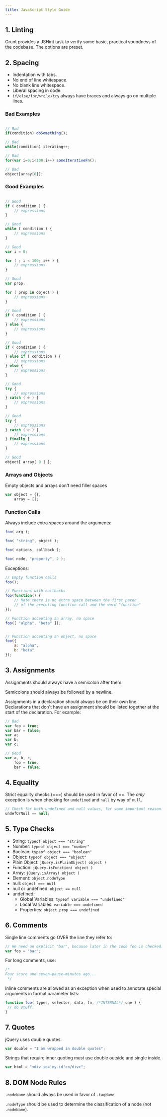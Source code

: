 ```yaml
---
title: JavaScript Style Guide
---
```


## 1. Linting

Grunt provides a JSHint task to verify some basic, practical soundness of the codebase. The options are preset.

##  2. Spacing

- Indentation with tabs.
- No end of line whitespace.
- No blank line whitespace.
- Liberal spacing in code.
- `if/else/for/while/try` always have braces and always go on multiple lines.

### Bad Examples

```js

// Bad
if(condition) doSomething();

// Bad
while(condition) iterating++;

// Bad
for(var i=0;i<100;i++) someIterativeFn();

// Bad
object[array[0]];
```

### Good Examples

```js

// Good
if ( condition ) {
	// expressions
}

// Good
while ( condition ) {
	// expressions
}

// Good
var i = 0;

for ( ; i < 100; i++ ) {
	// expressions
}

// Good
var prop;

for ( prop in object ) {
	// expressions
}

// Good
if ( condition ) {
	// expressions
} else {
	// expressions
}

// Good
if ( condition ) {
	// expressions
} else if ( condition ) {
	// expressions
} else {
	// expressions
}

// Good
try {
	// expressions
} catch ( e ) {
	// expressions
}

// Good
try {
	// expressions
} catch ( e ) {
	// expressions
} finally {
	// expressions
}

// Good
object[ array[ 0 ] ];
```


### Arrays and Objects

Empty objects and arrays don't need filler spaces

```js
var object = {},
	array = [];
```



### Function Calls

Always include extra spaces around the arguments:

```js
foo( arg );

foo( "string", object );

foo( options, callback );

foo( node, "property", 2 );
```

Exceptions:

```js
// Empty function calls
foo();

// Functions with callbacks
foo(function() {
	// Note there is no extra space between the first paren
	// of the executing function call and the word "function"
});

// Function accepting an array, no space
foo([ "alpha", "beta" ]);


// Function accepting an object, no space
foo({
	a: "alpha",
	b: "beta"
});
```

## 3. Assignments

Assignments should always have a semicolon after them.

Semicolons should always be followed by a newline.

Assignments in a declaration should always be on their own line. Declarations that don't have an assignment should be listed together at the start of the declaration. For example:

```js
// Bad
var foo = true;
var bar = false;
var a;
var b;
var c;

// Good
var a, b, c,
	foo = true,
	bar = false;
```

## 4. Equality

Strict equality checks (===) should be used in favor of ==. The _only_ exception is when checking for `undefined` and `null` by way of `null`.

```js
// Check for both undefined and null values, for some important reason.
undefOrNull == null;
```

## 5. Type Checks

- String: `typeof object === "string"`
- Number: `typeof object === "number"`
- Boolean: `typeof object === "boolean"`
- Object: `typeof object === "object"`
- Plain Object: `jQuery.isPlainObject( object )`
- Function: `jQuery.isFunction( object )`
- Array: `jQuery.isArray( object )`
- Element: `object.nodeType`
- null: `object === null`
- null or undefined: `object == null`
- undefined:
	- Global Variables: `typeof variable === "undefined"`
	- Local Variables: `variable === undefined`
	- Properties: `object.prop === undefined`


## 6. Comments

Single line comments go OVER the line they refer to:

```js
// We need an explicit "bar", because later in the code foo is checked.
var foo = "bar";
```

For long comments, use:

```js
/*
Four score and seven—pause—minutes ago...
 */
```

Inline comments are allowed as an exception when used to annotate special arguments in formal parameter lists:

```js
function foo( types, selector, data, fn, /*INTERNAL*/ one ) {
 // do stuff.
}
```

## 7. Quotes

jQuery uses double quotes.

```js
var double = "I am wrapped in double quotes";
```

Strings that require inner quoting must use double outside and single inside.

```js
var html = "<div id='my-id'></div>";
```

## 8. DOM Node Rules

`.nodeName` should always be used in favor of `.tagName`.

`.nodeType` should be used to determine the classification of a node (not `.nodeName`).
